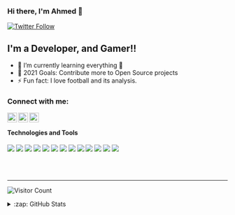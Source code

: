 ### Hi there, I'm Ahmed 👋

[![Twitter Follow](https://img.shields.io/twitter/follow/Ataha352?color=1DA1F2&logo=twitter&style=for-the-badge)](https://twitter.com/intent/follow?original_referer=https%3A%2F%2Fgithub.com%2FAtaha352&screen_name=Ataha352)

## I'm a Developer, and Gamer!!

- 🌱 I’m currently learning everything 🤣
- 🥅 2021 Goals: Contribute more to Open Source projects
- ⚡ Fun fact: I love football and its analysis.

### Connect with me:

[<img align="left" alt="codeSTACKr | Twitter" width="22px" src="https://cdn.jsdelivr.net/npm/simple-icons@v3/icons/twitter.svg" />][twitter]
[<img align="left" alt="codeSTACKr | LinkedIn" width="22px" src="https://cdn.jsdelivr.net/npm/simple-icons@v3/icons/linkedin.svg" />][linkedin]
[<img align="left" alt="codeSTACKr | Instagram" width="22px" src="https://cdn.jsdelivr.net/npm/simple-icons@v3/icons/instagram.svg" />][instagram]

<br />

#### Technologies and Tools

<p>
<img src="https://img.shields.io/badge/java-%23ED8B00.svg?&style=for-the-badge&logo=java&logoColor=white"/>
<img src="https://img.shields.io/badge/html5%20-%23E34F26.svg?&style=for-the-badge&logo=html5&logoColor=white"/>
<img src="https://img.shields.io/badge/git%20-%23F05033.svg?&style=for-the-badge&logo=git&logoColor=white"/>
<img src="https://img.shields.io/badge/github%20-%23121011.svg?&style=for-the-badge&logo=github&logoColor=white"/>
<img src="https://img.shields.io/badge/react%20-%230047B3.svg?&style=for-the-badge&logo=react&logoColor=white"/>
<img src="https://img.shields.io/badge/firebase%20-%23039BE5.svg?&style=for-the-badge&logo=firebase"/>
<img src="https://img.shields.io/badge/mysql-%2300f.svg?&style=for-the-badge&logo=mysql&logoColor=white"/>
<img src ="https://img.shields.io/badge/MongoDB-%234ea94b.svg?&style=for-the-badge&logo=mongodb&logoColor=white"/>
<img src ="https://img.shields.io/badge/aws-%2307405e.svg?&style=for-the-badge&logo=aws&logoColor=white"/>
<img src ="https://img.shields.io/badge/android-%2307405e.svg?&style=for-the-badge&logo=android&logoColor=white"/>
<img src="https://img.shields.io/badge/github%20actions%20-%232671E5.svg?&style=for-the-badge&logo=github%20actions&logoColor=white"/>
<img src="https://img.shields.io/badge/node-js%20-%23F24E1E.svg?&style=for-the-badge&logo=node-js&logoColor=white"/>
<img src="https://img.shields.io/badge/javascript-%23ED8B00.svg?&style=for-the-badge&logo=javascript&logoColor=white"/>

</p>
<br />
<br />

---


![Visitor Count](https://profile-counter.glitch.me/{ahmed3520}/count.svg)
<details>
  <summary>:zap: GitHub Stats</summary>

![Anurag's GitHub stats](https://github-readme-stats.vercel.app/api?username=ahmed3520&hide=contribs,prs)


</details>

[twitter]: https://twitter.com/Ataha352
[instagram]: https://www.instagram.com/_ahmed352_/
[linkedin]: https://www.linkedin.com/in/ahmed-taha-0187ba19a/

